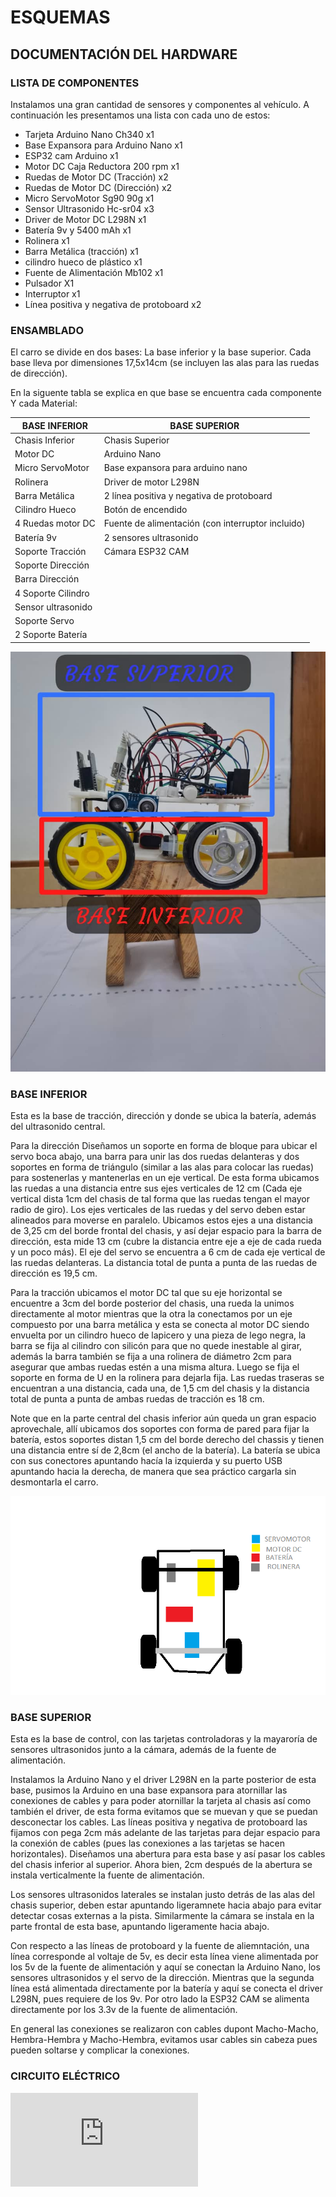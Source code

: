 # **ESQUEMAS**

## **DOCUMENTACIÓN DEL HARDWARE**

### **LISTA DE COMPONENTES**
 
Instalamos una gran cantidad de sensores y componentes al vehículo. A continuación les presentamos una lista con cada uno de estos:

- Tarjeta Arduino Nano Ch340              x1
- Base Expansora para Arduino Nano        x1
- ESP32 cam Arduino                       x1
- Motor DC Caja Reductora 200 rpm         x1
- Ruedas de Motor DC (Tracción)           x2
- Ruedas de Motor DC (Dirección)          x2
- Micro ServoMotor Sg90 90g               x1
- Sensor Ultrasonido Hc-sr04              x3
- Driver de Motor DC L298N                x1
- Batería 9v y 5400 mAh                   x1
- Rolinera                                x1
- Barra Metálica (tracción)               x1
- cilindro hueco de plástico              x1
- Fuente de Alimentación Mb102            x1
- Pulsador                                X1
- Interruptor                             x1
- Línea positiva y negativa de protoboard x2 


### **ENSAMBLADO**

El carro se divide en dos bases: La base inferior y la base superior. Cada base lleva por dimensiones 17,5x14cm (se incluyen las alas para las ruedas de dirección).

En la siguente tabla se explica en que base se encuentra cada componente Y cada Material:

| BASE INFERIOR    | BASE SUPERIOR                                    |
|------------------|--------------------------------------------------|                                   
|Chasis Inferior   |Chasis Superior                                   |
|Motor DC          |Arduino Nano                                      |
|Micro ServoMotor  |Base expansora para arduino nano                  |
|Rolinera          |Driver de motor L298N                             |                                      
|Barra Metálica    |2 línea positiva y negativa de protoboard         |
|Cilindro Hueco    |Botón de encendido                                |
|4 Ruedas motor DC |Fuente de alimentación (con interruptor incluido) |
|Batería 9v        |2 sensores ultrasonido                            |
|Soporte Tracción  |Cámara ESP32 CAM                                  |
|Soporte Dirección |                                                  |
|Barra Dirección   |                                                  |      
|4 Soporte Cilindro|                                                  |     
|Sensor ultrasonido|                                                  |      
|Soporte Servo     |                                                  |
|2 Soporte Batería |                                                  |  


![BASES_CARRO](https://github.com/joseleomarquina10/WHITELIONS-REPOSITORIO-REGIONALWRO2025/blob/main/ESQUEMAS/BASES_CARRO.jpeg)


### **BASE INFERIOR**

Esta es la base de tracción, dirección y donde se ubica la batería, además del ultrasonido central.

 Para la dirección Diseñamos un soporte en forma de bloque para ubicar el servo boca abajo, una barra para unir las dos ruedas delanteras y dos soportes en forma de triángulo (similar a las alas para colocar las ruedas) para sostenerlas y mantenerlas en un eje vertical. De esta forma ubicamos las ruedas a una distancia entre sus ejes verticales de 12 cm (Cada eje vertical dista 1cm del chasis de tal forma que las ruedas tengan el mayor radio de giro). Los ejes verticales de las ruedas y del servo deben estar alineados para moverse en paralelo. Ubicamos estos ejes a una distancia de 3,25 cm del borde frontal del chasis, y así dejar espacio para la barra de dirección, esta mide 13 cm (cubre la distancia entre eje a eje de cada rueda y un poco más). El eje del servo se encuentra a 6 cm de cada eje vertical de las ruedas delanteras. La distancia total de punta a punta de las ruedas de dirección es 19,5 cm.

 Para la tracción ubicamos el motor DC tal que su eje horizontal se encuentre a 3cm del borde posterior del chasis, una rueda la unimos directamente al motor mientras que la otra la conectamos por un eje compuesto por una barra metálica y esta se conecta al motor DC siendo envuelta por un cilindro hueco de lapicero y una pieza de lego negra, la barra se fija al cilindro con silicón para que no quede inestable al girar, además la barra también se fija a una rolinera de diámetro 2cm para asegurar que ambas ruedas estén a una misma altura. Luego se fija el soporte en forma de U en la rolinera para dejarla fija. Las ruedas traseras se encuentran a una distancia, cada una, de 1,5 cm del chasis y la distancia total de punta a punta de ambas ruedas de tracción es 18 cm.

 Note que en la parte central del chasis inferior aún queda un gran espacio aprovechale, allí ubicamos dos soportes con forma de pared para fijar la batería, estos soportes distan 1,5 cm del borde derecho del chassis y tienen una distancia entre sí de 2,8cm (el ancho de la batería). La batería se ubica con sus conectores apuntando hacía la izquierda y su puerto USB apuntando hacia la derecha, de manera que sea práctico cargarla sin desmontarla el carro.


![ESQUEMA_BASE_INFERIOR](https://github.com/joseleomarquina10/WHITELIONS-REPOSITORIO-REGIONALWRO2025/blob/main/ESQUEMAS/ESQUEMA_BASE_INFERIOR.png)

### **BASE SUPERIOR**

Esta es la base de control, con las tarjetas controladoras y la mayaroría de sensores ultrasonidos junto a la cámara, además de la fuente de alimentación.

Instalamos la Arduino Nano y el driver L298N en la parte posterior de esta base, pusimos la Arduino en una base expansora para atornillar las conexiones de cables y para poder atornillar la tarjeta al chasis así como también el driver, de esta forma evitamos que se muevan y que se puedan desconectar los cables. Las líneas positiva y negativa de protoboard las fijamos con pega 2cm más adelante de las tarjetas para dejar espacio para la conexión de cables (pues las conexiones a las tarjetas se hacen horizontales). Diseñamos una abertura para esta base y así pasar los cables del chasis inferior al superior. Ahora bien, 2cm después de la abertura se instala verticalmente la fuente de alimentación. 

Los sensores ultrasonidos laterales se instalan justo detrás de las alas del chasis superior, deben estar apuntando ligeramnete hacia abajo para evitar detectar cosas externas a la pista. Similarmente la cámara se instala en la parte frontal de esta base, apuntando ligeramente hacia abajo.

Con respecto a las líneas de protoboard y la fuente de aliemntación, una línea corresponde al voltaje de 5v, es decir esta línea viene alimentada por los 5v de la fuente de alimentación y aquí se conectan la Arduino Nano, los sensores ultrasonidos y el servo de la dirección. Mientras que la segunda línea está alimentada directamente por la batería y aquí se conecta el driver L298N, pues requiere de los 9v. Por otro lado la ESP32 CAM se alimenta directamente por los 3.3v de la fuente de alimentación.

En general las conexiones se realizaron con cables dupont Macho-Macho, Hembra-Hembra y Macho-Hembra, evitamos usar cables sin cabeza pues pueden soltarse y complicar la conexiones.

### **CIRCUITO ELÉCTRICO**


![CIRCUITO_ELECTRICO](https://github.com/joseleomarquina10/WHITELIONS-REPOSITORIO-REGIONALWRO2025/blob/main/ESQUEMAS/ESQUEMA-CIRCUITO-EL%C3%89CTRICO-ARDUINO.pdf)